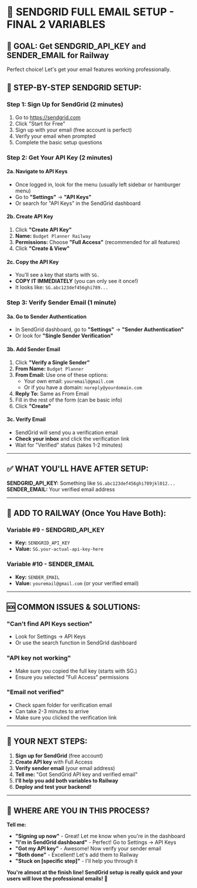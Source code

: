 📧 SENDGRID FULL EMAIL SETUP - FINAL 2 VARIABLES
===============================================

## 🎯 GOAL: Get SENDGRID_API_KEY and SENDER_EMAIL for Railway

Perfect choice! Let's get your email features working professionally.

## 🚀 STEP-BY-STEP SENDGRID SETUP:

### Step 1: Sign Up for SendGrid (2 minutes)
1. Go to https://sendgrid.com
2. Click "Start for Free"
3. Sign up with your email (free account is perfect)
4. Verify your email when prompted
5. Complete the basic setup questions

### Step 2: Get Your API Key (2 minutes)

#### 2a. Navigate to API Keys
- Once logged in, look for the menu (usually left sidebar or hamburger menu)
- Go to **"Settings"** → **"API Keys"**
- Or search for "API Keys" in the SendGrid dashboard

#### 2b. Create API Key
1. Click **"Create API Key"**
2. **Name:** `Budget Planner Railway`
3. **Permissions:** Choose **"Full Access"** (recommended for all features)
4. Click **"Create & View"**

#### 2c. Copy the API Key
- You'll see a key that starts with `SG.`
- **COPY IT IMMEDIATELY** (you can only see it once!)
- It looks like: `SG.abc123def456ghi789...`

### Step 3: Verify Sender Email (1 minute)

#### 3a. Go to Sender Authentication
- In SendGrid dashboard, go to **"Settings"** → **"Sender Authentication"**
- Or look for **"Single Sender Verification"**

#### 3b. Add Sender Email
1. Click **"Verify a Single Sender"**
2. **From Name:** `Budget Planner`
3. **From Email:** Use one of these options:
   - Your own email: `youremail@gmail.com`
   - Or if you have a domain: `noreply@yourdomain.com`
4. **Reply To:** Same as From Email
5. Fill in the rest of the form (can be basic info)
6. Click **"Create"**

#### 3c. Verify Email
- SendGrid will send you a verification email
- **Check your inbox** and click the verification link
- Wait for "Verified" status (takes 1-2 minutes)

---

## ✅ WHAT YOU'LL HAVE AFTER SETUP:

**SENDGRID_API_KEY:** Something like `SG.abc123def456ghi789jkl012...`
**SENDER_EMAIL:** Your verified email address

---

## 🚀 ADD TO RAILWAY (Once You Have Both):

### Variable #9 - SENDGRID_API_KEY
- **Key:** `SENDGRID_API_KEY`
- **Value:** `SG.your-actual-api-key-here`

### Variable #10 - SENDER_EMAIL  
- **Key:** `SENDER_EMAIL`
- **Value:** `youremail@gmail.com` (or your verified email)

---

## 🆘 COMMON ISSUES & SOLUTIONS:

### "Can't find API Keys section"
- Look for Settings → API Keys
- Or use the search function in SendGrid dashboard

### "API key not working"
- Make sure you copied the full key (starts with SG.)
- Ensure you selected "Full Access" permissions

### "Email not verified"
- Check spam folder for verification email
- Can take 2-3 minutes to arrive
- Make sure you clicked the verification link

---

## 🎯 YOUR NEXT STEPS:

1. **Sign up for SendGrid** (free account)
2. **Create API key** with Full Access
3. **Verify sender email** (your email address)
4. **Tell me:** "Got SendGrid API key and verified email"
5. **I'll help you add both variables to Railway**
6. **Deploy and test your backend!**

---

## 🤔 WHERE ARE YOU IN THIS PROCESS?

**Tell me:**
- **"Signing up now"** - Great! Let me know when you're in the dashboard
- **"I'm in SendGrid dashboard"** - Perfect! Go to Settings → API Keys
- **"Got my API key"** - Awesome! Now verify your sender email
- **"Both done"** - Excellent! Let's add them to Railway
- **"Stuck on [specific step]"** - I'll help you through it

**You're almost at the finish line! SendGrid setup is really quick and your users will love the professional emails! 📧**